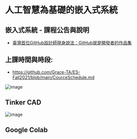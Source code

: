# 人工智慧為基礎的嵌入式系統

## 嵌入式系統 - 課程公告與說明

* [臺灣首位GitHub設計師現身說法：GitHub就是開發者的作品集](https://www.ithome.com.tw/news/95284)

## 上課時間與時段:

* https://github.com/Grace-TA/ES-Fall2021/blob/main/CourceSchedule.md

![image](https://user-images.githubusercontent.com/89304181/130322079-320e83df-63ba-4da2-82bc-f409fc4c2d05.png)

## Tinker CAD

![image](https://github.com/Grace-TA/ES-Fall2021/assets/89304181/673ba1fa-4d29-4bef-96e7-622c571414f1)

## Google Colab 
